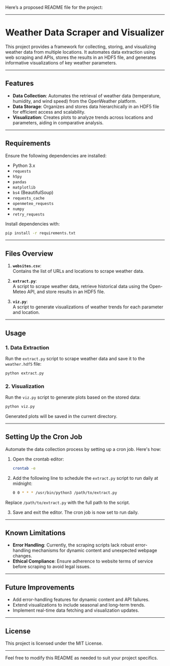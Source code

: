 Here’s a proposed README file for the project:

---

# Weather Data Scraper and Visualizer

This project provides a framework for collecting, storing, and visualizing weather data from multiple locations. It automates data extraction using web scraping and APIs, stores the results in an HDF5 file, and generates informative visualizations of key weather parameters.

---

## Features

- **Data Collection**: Automates the retrieval of weather data (temperature, humidity, and wind speed) from the OpenWeather platform.
- **Data Storage**: Organizes and stores data hierarchically in an HDF5 file for efficient access and scalability.
- **Visualization**: Creates plots to analyze trends across locations and parameters, aiding in comparative analysis.

---

## Requirements

Ensure the following dependencies are installed:

- Python 3.x
- `requests`
- `h5py`
- `pandas`
- `matplotlib`
- `bs4` (BeautifulSoup)
- `requests_cache`
- `openmeteo_requests`
- `numpy`
- `retry_requests`

Install dependencies with:
```bash
pip install -r requirements.txt
```

---

## Files Overview

1. **`websites.csv`**:  
   Contains the list of URLs and locations to scrape weather data.

2. **`extract.py`**:  
   A script to scrape weather data, retrieve historical data using the Open-Meteo API, and store results in an HDF5 file.

3. **`viz.py`**:  
   A script to generate visualizations of weather trends for each parameter and location.

---

## Usage

### 1. Data Extraction
Run the `extract.py` script to scrape weather data and save it to the `weather.hdf5` file:
```bash
python extract.py
```

### 2. Visualization
Run the `viz.py` script to generate plots based on the stored data:
```bash
python viz.py
```

Generated plots will be saved in the current directory.

---

## Setting Up the Cron Job

Automate the data collection process by setting up a cron job. Here's how:

1. Open the crontab editor:
   ```bash
   crontab -e
   ```
2. Add the following line to schedule the `extract.py` script to run daily at midnight:
   ```bash
   0 0 * * * /usr/bin/python3 /path/to/extract.py
   ```

Replace `/path/to/extract.py` with the full path to the script.

3. Save and exit the editor. The cron job is now set to run daily.

---

## Known Limitations

- **Error Handling**: Currently, the scraping scripts lack robust error-handling mechanisms for dynamic content and unexpected webpage changes.
- **Ethical Compliance**: Ensure adherence to website terms of service before scraping to avoid legal issues.

---

## Future Improvements

- Add error-handling features for dynamic content and API failures.
- Extend visualizations to include seasonal and long-term trends.
- Implement real-time data fetching and visualization updates.

---

## License

This project is licensed under the MIT License.

--- 

Feel free to modify this README as needed to suit your project specifics.
